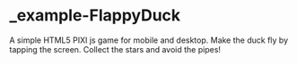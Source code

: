 # _example-FlappyDuck
A simple HTML5 PIXI js game for mobile and desktop.  Make the duck fly by tapping the screen.  Collect the stars and avoid the pipes!
